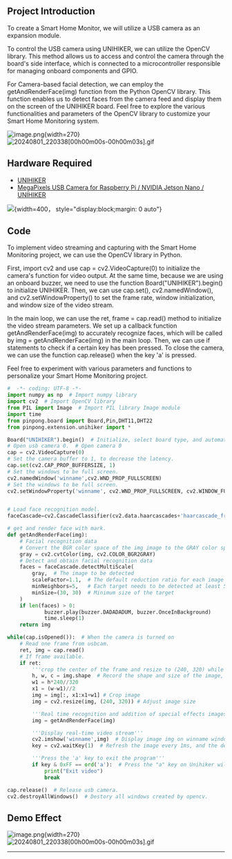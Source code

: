 ## **Project Introduction**
To create a Smart Home Monitor, we will utilize a USB camera as an expansion module.

To control the USB camera using UNIHIKER, we can utilize the OpenCV library. This method allows us to access and control the camera through the board's side interface, which is connected to a microcontroller responsible for managing onboard components and GPIO.

For Camera-based facial detection, we can employ the getAndRenderFace(img) function from the Python OpenCV library. This function enables us to detect faces from the camera feed and display them on the screen of the UNIHIKER board. Feel free to explore the various functionalities and parameters of the OpenCV library to customize your Smart Home Monitoring system.

![image.png](img/4_Smart_Home_Monitoring/1722491962521-5fe98458-c72e-4065-9134-ff7c8826940e.png){width=270} 
![20240801_220338[00h00m00s-00h00m03s].gif](img/4_Smart_Home_Monitoring/1722521084228-fc6d5492-c0d8-4b26-9d47-1e5f1a9820f1.gif)  

## **Hardware Required**

- [UNIHIKER](https://www.dfrobot.com/product-2691.html)
- [MegaPixels USB Camera for Raspberry Pi / NVIDIA Jetson Nano / UNIHIKER](https://www.dfrobot.com/product-2089.html)

![](img/4_Smart_Home_Monitoring/1692675829807-df9e3074-c792-46de-a6cf-32155c10c88b.png){width=400， style="display:block;margin: 0 auto"}  

## **Code**
To implement video streaming and capturing with the Smart Home Monitoring project, we can use the OpenCV library in Python.   

First, import cv2 and use cap = cv2.VideoCapture(0) to initialize the camera's function for video output. At the same time, because we are using an onboard buzzer, we need to use the function Board("UNIHIKER").begin() to initialize UNIHIKER. Then, we can use cap.set(), cv2.namedWindow(), and cv2.setWindowProperty() to set the frame rate, window initialization, and window size of the video stream.   

In the main loop, we can use the ret, frame = cap.read() method to initialize the video stream parameters. We set up a callback function getAndRenderFace(img) to accurately recognize faces, which will be called by img = getAndRenderFace(img) in the main loop. Then, we can use if statements to check if a certain key has been pressed. To close the camera, we can use the function cap.release() when the key 'a' is pressed.   

Feel free to experiment with various parameters and functions to personalize your Smart Home Monitoring project.   

```python
#  -*- coding: UTF-8 -*-
import numpy as np  # Import numpy library
import cv2  # Import OpenCV library
from PIL import Image  # Import PIL library Image module
import time
from pinpong.board import Board,Pin,DHT11,DHT22
from pinpong.extension.unihiker import *

Board("UNIHIKER").begin()  # Initialize, select board type, and automatically recognize without inputting board type
# Open usb camera 0.  # Open camera 0
cap = cv2.VideoCapture(0) 
# Set the camera buffer to 1, to decrease the latency.
cap.set(cv2.CAP_PROP_BUFFERSIZE, 1) 
# Set the windows to be full screen. 
cv2.namedWindow('winname',cv2.WND_PROP_FULLSCREEN) 
# Set the windows to be full screen.
cv2.setWindowProperty('winname', cv2.WND_PROP_FULLSCREEN, cv2.WINDOW_FULLSCREEN) 


# Load face recognition model.
faceCascade=cv2.CascadeClassifier(cv2.data.haarcascades+'haarcascade_frontalface_default.xml') 

# get and render face with mark.
def getAndRenderFace(img):
    # Facial recognition data
    # Convert the BGR color space of the img image to the GRAY color space and name the new image as gray (binary, converted to grayscale, can reduce dimensionality and image complexity)
    gray = cv2.cvtColor(img, cv2.COLOR_BGR2GRAY)
    # Detect and obtain facial recognition data
    faces = faceCascade.detectMultiScale(
        gray,  # The image to be detected
        scaleFactor=1.1,  # The default reduction ratio for each image size is 1.1
        minNeighbors=5,   # Each target needs to be detected at least 5 times to be considered a true target (because surrounding pixels and different window sizes can detect faces)
        minSize=(30, 30)  # Minimum size of the target
    )
    if len(faces) > 0:
            buzzer.play(buzzer.DADADADUM, buzzer.OnceInBackground)
            time.sleep(1)
    return img

while(cap.isOpened()):  # When the camera is turned on
    # Read one frame from usbcam. 
    ret, img = cap.read() 
    # If frame available.   
    if ret: 
        '''crop the center of the frame and resize to (240, 320) while keeping image ratio. '''
        h, w, c = img.shape  # Record the shape and size of the image, including height, width, and channel
        w1 = h*240//320
        x1 = (w-w1)//2
        img = img[:, x1:x1+w1] # Crop image
        img = cv2.resize(img, (240, 320)) # Adjust image size

        '''Real time recognition and addition of special effects images'''
        img = getAndRenderFace(img)

        '''Display real-time video stream'''
        cv2.imshow('winname',img)  # Display image img on winname window
        key = cv2.waitKey(1)  # Refresh the image every 1ms, and the delay cannot be 0, otherwise the read result will be a static frame

        '''Press the 'a' key to exit the program'''
        if key & 0xFF == ord('a'):  # Press the "a" key on Unihiker will stop the program.
            print("Exit video")
            break

cap.release()  # Release usb camera.
cv2.destroyAllWindows()  # Destory all windows created by opencv. 
```
## **Demo Effect**
![image.png](img/4_Smart_Home_Monitoring/1722491962521-5fe98458-c72e-4065-9134-ff7c8826940e.png){width=270} 
![20240801_220338[00h00m00s-00h00m03s].gif](img/4_Smart_Home_Monitoring/1722521084228-fc6d5492-c0d8-4b26-9d47-1e5f1a9820f1.gif)  


---
